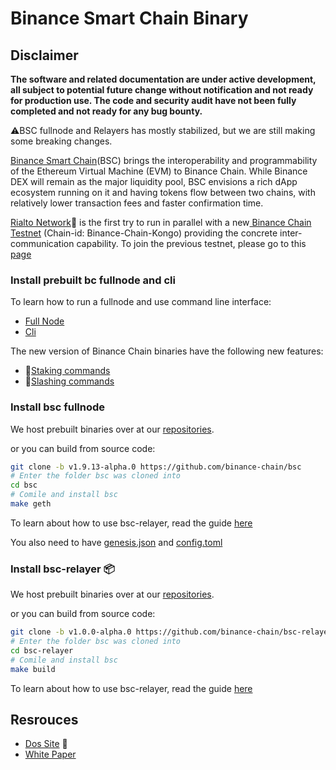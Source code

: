 # Binance Smart Chain Binary

## Disclaimer
**The software and related documentation are under active development, all subject to potential future change without notification and not ready for production use. The code and security audit have not been fully completed and not ready for any bug bounty.**

:warning:BSC fullnode and Relayers has mostly stabilized, but we are still making some breaking changes.

[Binance Smart Chain](https://www.binance.org/en/smartChain)(BSC) brings the interoperability and programmability of the Ethereum Virtual Machine (EVM) to Binance Chain. While Binance DEX will remain as the major liquidity pool, BSC envisions a rich dApp ecosystem running on it and having tokens flow between two chains, with relatively lower transaction fees and faster confirmation time.

[Rialto Network](https://explorer.binance.org/smart-testnet):rocket: is the first try to run in parallel with a new[ Binance Chain Testnet](https://explorer.binance.org/testnet) (Chain-id: Binance-Chain-Kongo) providing the concrete inter-communication capability. To join the previous testnet, please go to this [page](https://github.com/binance-chain/node-binary)

### Install prebuilt bc fullnode and cli

To learn how to run a fullnode and use command line interface: 

- [Full Node](https://docs.binance.org/fullnode.html)
- [Cli](https://docs.binance.org/api-reference/cli.html)

The new version of Binance Chain binaries have the following new features:

* :bank:[Staking commands](http://docs.binance.org/guides/concepts/bc-staking.html) 
* :rotating_light:[Slashing commands](http://docs.binance.org/guides/concepts/bc-slashing.html)

### Install bsc fullnode

We host prebuilt binaries over at our [repositories](https://github.com/binance-chain/smart-chain-binary/tree/pre-release/bsc/fullnode).

or you can build from source code:

```bash
git clone -b v1.9.13-alpha.0 https://github.com/binance-chain/bsc
# Enter the folder bsc was cloned into
cd bsc
# Comile and install bsc
make geth
```

To learn about how to use bsc-relayer, read the guide [here](http://docs.binance.org/smart-chain/developer/fullnode.html)

You also  need to have [genesis.json](https://github.com/binance-chain/smart-chain-binary/blob/pre-release/bsc/fullnode/config/genesis.json) and [config.toml](https://github.com/binance-chain/smart-chain-binary/blob/pre-release/bsc/fullnode/config/config.toml)

### Install bsc-relayer :package:

We host prebuilt binaries over at our [repositories](https://github.com/binance-chain/smart-chain-binary/tree/pre-release/bsc/relayer).

or you can build from source code:

```bash
git clone -b v1.0.0-alpha.0 https://github.com/binance-chain/bsc-relayer
# Enter the folder bsc was cloned into
cd bsc-relayer
# Comile and install bsc
make build
```

To learn about how to use bsc-relayer, read the guide [here](http://docs.binance.org/smart-chain/developer/bsc-relayer.html)


## Resrouces

- [Dos Site](https://docs.binance.org/) :ledger:
- [White Paper](https://github.com/binance-chain/whitepaper/blob/master/WHITEPAPER.mdl)
